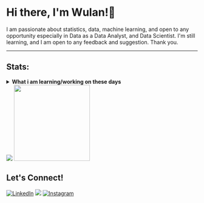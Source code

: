 # Hi there, I'm Wulan!👋
I am passionate about statistics, data, machine learning, and open to any opportunity especially in Data as a Data Analyst, and Data Scientist.
I'm still learning, and I am open to any feedback and suggestion. Thank you.

------------------------------------------------------------------------------------------------------------------------------------------------
## Stats:
<details>
 <summary><strong>What i am learning/working on these days</strong></summary>
    - 🔭 I'm currently working on several independent projects </br>
    - 🌱 I’m currently learning SQL </br>
    - 😄 Pronouns: She/Her </br>
</details>
    <img src="https://github-readme-stats.vercel.app/api?username=fitria-dwi&hide=contribs,prs&show_icons=true&hide_border=true&title_color=000" />
    <img src="https://github-readme-stats.vercel.app/api/top-langs/?username=fitria-dwi&layout=compact" height=200 />

 ## Let's Connect!
 <p>
  <a href="https://www.linkedin.com/in/fitriadwi/" target="_blank"><img alt="LinkedIn" src="https://img.shields.io/badge/Linkedln-%230077B5.svg?&style=for-the-badge&logo=linkedin&logoColor=white" /></a>  
  <a href="mailto:wulan391@sci.ui.ac.id" target="_blank"><img src="https://img.shields.io/badge/Gmail-D14836?&style=for-the-badge&logo=gmail&logoColor=white"/></a>     
  <a href="https://instagram.com/u.lann" target="_blank"><img alt="Instagram" src="https://img.shields.io/badge/Instagram-%23E4405F.svg?&style=for-the-badge&logo=instagram&logoColor=white" /></a>  
</p>


<!--
fitria-dwi/fitria-dwi is a ✨ special ✨ repository because its `README.md` (this file) appears on your GitHub profile.
